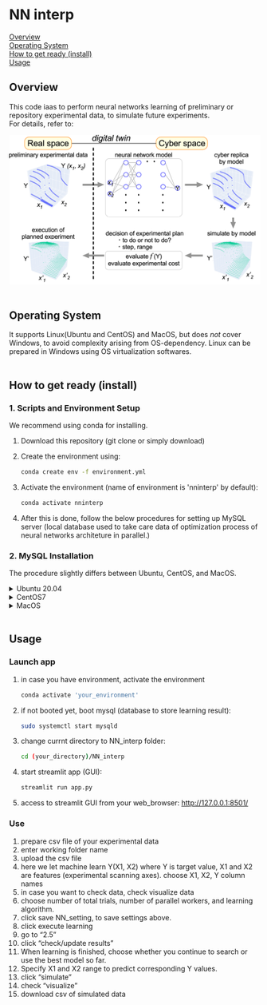 # NN interp

[Overview](#overview)  
[Operating System](#operating-system)  
[How to get ready (install)](#how-to-get-ready-install)  
[Usage](#usage)  

## Overview
This code iaas to perform neural networks learning of preliminary or repository experimental data, to simulate future experiments.  
For details, refer to:

![gif](overview.gif)
<br />
<br />

## Operating System
It supports Linux(Ubuntu and CentOS) and MacOS, but does _not_ cover Windows, to avoid complexity arising from OS-dependency.  Linux can be prepared in Windows using OS virtualization softwares.
<br />
<br />

## How to get ready (install)

### 1. Scripts and Environment Setup
We recommend using conda for installing.
1. Download this repository (git clone or simply 
download)
2. Create the environment using:
	```bash
	conda create env -f environment.yml
	```

3. Activate the environment (name of environment is 'nninterp' by default):
	```bash
	conda activate nninterp
	```
4. After this is done, follow the below procedures for setting up MySQL server (local database used to take care data of optimization process of neural networks architeture in parallel.)




### 2. MySQL Installation
The procedure slightly differs between Ubuntu, CentOS, and MacOS.


<details><summary>Ubuntu 20.04</summary><div>

#### Installation
1. update apt just in case  
	```bash
	sudo apt update
	```
2. check available package
	```bash
	apt-cache policy mysql-server
	```
	...suppose "8.0.22-0ubuntu0.20.04.2" is shown as candidate,
3. simulate installation
	```bash
	apt-get install -s mysql-client=8.0.22-0ubuntu0.20.04.2
	```
	```bash
	apt-get install -s mysql-community-server=8.0.22-0ubuntu0.20.04.2
	```
	```bash
	apt-get install -s mysql-server=8.0.22-0ubuntu0.20.04.2
	```
	if there is no error, let's install them
4. install
	```bash
	apt-get install mysql-client=8.0.22-0ubuntu0.20.04.2
	```
	```bash
	apt-get install mysql-community-server=8.0.22-0ubuntu0.20.04.2
	```
	```bash
	apt-get install mysql-server=8.0.22-0ubuntu0.20.04.2
	```
#### Setup
1. set password for root
	```bash
	sudo mysql-secure_installation
	```
	set your password
2. keep answering yes, until the script "mysql-secure_installation" ends
3. login to MySQL, using the password set above  
	```bash
	mysql -u root -p
	```
4. create a database, called “NN_interp”
	```bash
	mysql> CREATE DATABASE IF NOT EXISTS NN_interp;
	```
5. create user, username: nn_user_1, password:nn_user_1_P  
	```bash
	mysql> CREATE USER IF NOT EXISTS nn_user_1@localhost IDENTIFIED BY ‘nn_user_1_P’;
	```
6. allow user to modify only database named “NN_interp”
	```bash
	mysql> GRANT ALL PRIVILEGES ON NN_interp.* TO nn_user_1@localhost;
	```
7. release memory
	```bash
	mysql> FLUSH PRIVILEGES;
	```
8. exit mysql_console
	```bash
	mysql> exit;
	```
9. make a configuration file “.my.cnf” for mysql, where username etc is written at home folder.  Here we write password for user1 who is allowed to modify only NN_interp database.  From now on, config.ini will be referenced from executing app.py, and you do not need to enter password each time.  You can modify the setting to make things safer.

	- at your home directory:  
		```bash
		vi .my.cnf
		```
	[client]  
	user = nn_user_1  
	password = nn_user_1_P  

	- at NN_interp folder:  
	modify config.ini if you change username and password

10. confine the accessibility of those files to the current user only
	```bash
	chmod 600 .my.cnf
	chmod 600 NN_conf
	```

11. check if mysql is booted  
	```bash
	systemctl status mysqld
	```

    - in case it is not started:  
		```bash
		sudo systemctl start mysqld
		```  
    - in case you want to stop mysql:  
		```bash
		sudo systemctl stop mysql  
		```
</div></details>


<details><summary>CentOS7</summary><div> 

#### Installation
1. delete MariaDB, which is installed by default but may compete with MySQL  
	- make sure what MariaDB packages you have  
		```bash
		rpm -qa | grep aria
		```
	- remove MariDB-related things  
		```bash
		% yum remove mariadb-libs
		```
2.  enable access to repository for MySQL
	- download yum-repository, go to 
		http://dev.mysql.com/downloads/repo/yum/
		and choose RPM for “Red Hat Enterprise Linux 7”  
3. install the downloaded RPM  
	```bash
	yum localinstall   mysql80-community-release-el7-3.noarch.rpm
	```
4. install MySQL8.0  
	```bash
	yum install —enablerepo=mysql80-community mysql-community-server
	```

#### Setup
1. make sure the initial password for root  
	```bash
	cat /var/log/mysqld.log | grep password
	```
2. login to MySQL, using the initial password above  
	```bash
	mysql -u root -p
	```
3. change password in mysql_console (after logging in)
	```bash
	mysql> set password for root@localhost=‘new_password’;
	```
4. create a database, called “NN_interp”
	```bash
	mysql> CREATE DATABASE IF NOT EXISTS NN_interp;
	```
5. create user, username: nn_user_1, password:nn_user_1_P  
	```bash
	mysql> CREATE USER IF NOT EXISTS nn_user_1@localhost IDENTIFIED BY ‘nn_user_1_P’;
	```
6. allow user to modify only database named “NN_interp”
	```bash
	mysql> GRANT ALL PRIVILEGES ON NN_interp.* TO nn_user_1@localhost;
	```
7. release memory
	```bash
	mysql> FLUSH PRIVILEGES;
	```
8. exit mysql_console
	```bash
	mysql> exit;
	```
9. make a configuration file “.my.cnf” for mysql, where username etc is written at home folder.  Here we write password for user1 who is allowed to modify only NN_interp database.  From now on, config.ini will be referenced from executing app.py, and you do not need to enter password each time.  You can modify the setting to make things safer.

	- at your home directory:  
		```bash
		vi .my.cnf
		```
		[client]  
		user = nn_user_1  
		password = nn_user_1_P

	- at NN_interp folder:  
		modify config.ini if you change username and password

10. confine the accessibility of those files to the current user only
	```bash
	chmod 600 .my.cnf
	chmod 600 NN_conf
	```

11. check if mysql is booted  
	```bash
	systemctl status mysqld
	```

    - in case it is not started:  
		```bash
		sudo systemctl start mysqld
		```
    - in case you want to stop mysql:  
		```bash
		sudo systemctl stop mysql  
		```
</div></details>



<details><summary>MacOS</summary><div>

#### Installation
1. (In case it is not installed) install Homebrew, which helps installation of MySQL
	```bash
	/usr/bin/ruby -e "$(curl -fsSL https://raw.githubusercontent.com/Homebrew/install/master/install)"
	```
2. Install MySQL using Homebrew
	```bash
	brew install mysql@8.0
	```
3. set path for mysql
	```bash
	echo 'export PATH="/usr/local/opt/mysql@8.0/bin:$pATH"' >> ~/.bashrc
	```
	in case you are using other shell, modify ".bashrc" to corresponding one
4. set path for mysql
	```bash
	source ~/.bashrc
	```
	in case you are using other shell, modify ".bashrc" to corresponding one
#### Setup
1. set password for root
	% sudo mysql-secure_installation
	set your password
2. keep answering yes, until the script "mysql-secure_installation" ends
3. change password in mysql_console (after logging in)
	```bash
	mysql> set password for root@localhost=‘new_password’;
	```
4. create a database, called “NN_interp”
	```bash
	mysql> CREATE DATABASE IF NOT EXISTS NN_interp;
	```
5. create user, username: nn_user_1, password:nn_user_1_P  
	```bash
	mysql> CREATE USER IF NOT EXISTS nn_user_1@localhost IDENTIFIED BY ‘nn_user_1_P’;
	```
6. allow user to modify only database named “NN_interp”
	```bash
	mysql> GRANT ALL PRIVILEGES ON NN_interp.* TO nn_user_1@localhost;
	```
7. release memory
	```bash
	mysql> FLUSH PRIVILEGES;
	```
8. exit mysql_console
	```bash
	mysql> exit;
	```
9. make a configuration file “.my.cnf” for mysql, where username etc is written at home folder.  Here we write password for user1 who is allowed to modify only NN_interp database.  From now on, config.ini will be referenced from executing app.py, and you do not need to enter password each time.  You can modify the setting to make things safer.

	- at your home directory:  
		```bash
		vi .my.cnf
		```
		[client]  
		user = nn_user_1  
		password = nn_user_1_P

	- at NN_interp folder:  
		modify config.ini if you change username and password

10. confine the accessibility of those files to the current user only
	```bash
	chmod 600 .my.cnf
	chmod 600 NN_conf
	```

11. check if mysql is booted  
	```bash
	systemctl status mysqld
	```

    - in case it is not started:  
		```bash
		sudo systemctl start mysqld
		```
    - in case you want to stop mysql:  
		```bash
		sudo systemctl stop mysql  
		```

</div></details>




<br />


## Usage
### Launch app
  1. in case you have environment, activate the environment
		```bash
		conda activate 'your_environment'
		```
  2. if not booted yet, boot mysql (database to store learning result):
		```bash
		sudo systemctl start mysqld
		```
  3. change currnt directory to NN_interp folder:
		```bash
		cd (your_directory)/NN_interp
		```
  4. start streamlit app (GUI):
		```bash
		streamlit run app.py
		```
  5. access to streamlit GUI from your web_browser:
	http://127.0.0.1:8501/



### Use
  1. prepare csv file of your experimental data
  1. enter working folder name
  1. upload the csv file
  1. here we let machine learn Y(X1, X2)  where Y is target value, X1 and X2 are features (experimental scanning axes).  choose X1, X2, Y column names
  1. in case you want to check data, check visualize data
  2. choose number of total trials, number of parallel workers, and learning algorithm.
  2. click save NN_setting, to save settings above.
  2. click execute learning
  2. go to “2.5”
  2. click “check/update results”
  2.  When learning is finished, choose whether you continue to search or use the best model so far.
  3.  Specify X1 and X2 range to predict corresponding Y values.
  3.  click “simulate”
  3.  check “visualize”
  3.  download csv of simulated data


  




